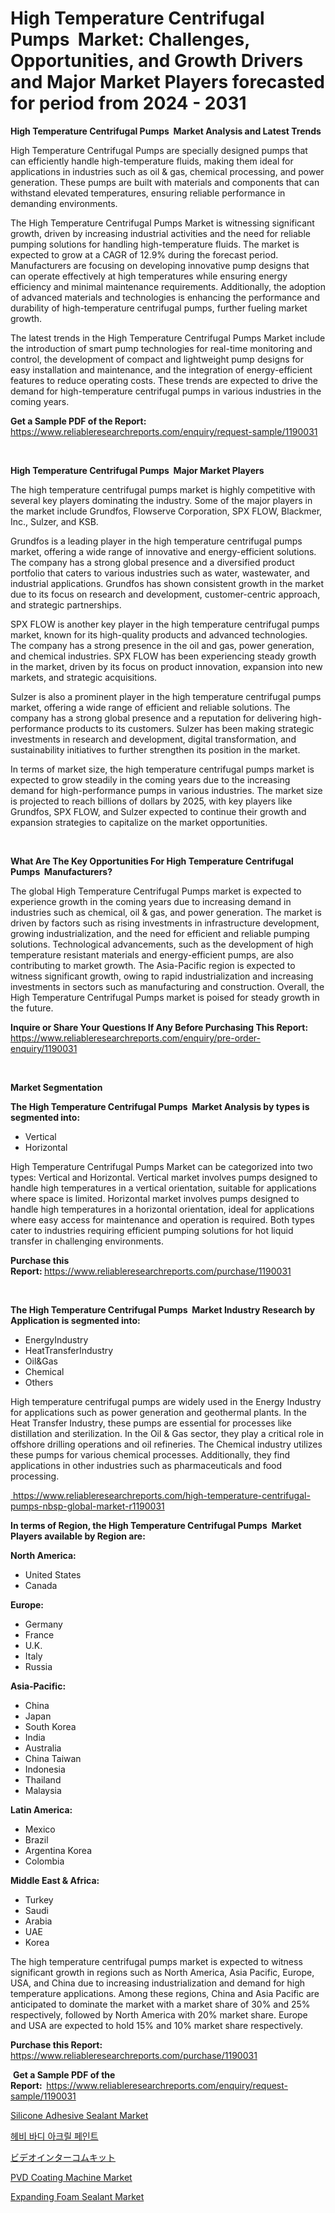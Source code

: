 <p><h1>High Temperature Centrifugal Pumps  Market: Challenges, Opportunities, and Growth Drivers and Major Market Players forecasted for period from 2024 - 2031</h1></p><p><strong>High Temperature Centrifugal Pumps  Market Analysis and Latest Trends</strong></p>
<p><p>High Temperature Centrifugal Pumps are specially designed pumps that can efficiently handle high-temperature fluids, making them ideal for applications in industries such as oil & gas, chemical processing, and power generation. These pumps are built with materials and components that can withstand elevated temperatures, ensuring reliable performance in demanding environments.</p><p>The High Temperature Centrifugal Pumps Market is witnessing significant growth, driven by increasing industrial activities and the need for reliable pumping solutions for handling high-temperature fluids. The market is expected to grow at a CAGR of 12.9% during the forecast period. Manufacturers are focusing on developing innovative pump designs that can operate effectively at high temperatures while ensuring energy efficiency and minimal maintenance requirements. Additionally, the adoption of advanced materials and technologies is enhancing the performance and durability of high-temperature centrifugal pumps, further fueling market growth.</p><p>The latest trends in the High Temperature Centrifugal Pumps Market include the introduction of smart pump technologies for real-time monitoring and control, the development of compact and lightweight pump designs for easy installation and maintenance, and the integration of energy-efficient features to reduce operating costs. These trends are expected to drive the demand for high-temperature centrifugal pumps in various industries in the coming years.</p></p>
<p><strong>Get a Sample PDF of the Report:&nbsp;</strong> <a href="https://www.reliableresearchreports.com/enquiry/request-sample/1190031">https://www.reliableresearchreports.com/enquiry/request-sample/1190031</a></p>
<p>&nbsp;</p>
<p><strong>High Temperature Centrifugal Pumps  Major Market Players</strong></p>
<p><p>The high temperature centrifugal pumps market is highly competitive with several key players dominating the industry. Some of the major players in the market include Grundfos, Flowserve Corporation, SPX FLOW, Blackmer, Inc., Sulzer, and KSB.</p><p>Grundfos is a leading player in the high temperature centrifugal pumps market, offering a wide range of innovative and energy-efficient solutions. The company has a strong global presence and a diversified product portfolio that caters to various industries such as water, wastewater, and industrial applications. Grundfos has shown consistent growth in the market due to its focus on research and development, customer-centric approach, and strategic partnerships.</p><p>SPX FLOW is another key player in the high temperature centrifugal pumps market, known for its high-quality products and advanced technologies. The company has a strong presence in the oil and gas, power generation, and chemical industries. SPX FLOW has been experiencing steady growth in the market, driven by its focus on product innovation, expansion into new markets, and strategic acquisitions.</p><p>Sulzer is also a prominent player in the high temperature centrifugal pumps market, offering a wide range of efficient and reliable solutions. The company has a strong global presence and a reputation for delivering high-performance products to its customers. Sulzer has been making strategic investments in research and development, digital transformation, and sustainability initiatives to further strengthen its position in the market.</p><p>In terms of market size, the high temperature centrifugal pumps market is expected to grow steadily in the coming years due to the increasing demand for high-performance pumps in various industries. The market size is projected to reach billions of dollars by 2025, with key players like Grundfos, SPX FLOW, and Sulzer expected to continue their growth and expansion strategies to capitalize on the market opportunities.</p></p>
<p>&nbsp;</p>
<p><strong>What Are The Key Opportunities For High Temperature Centrifugal Pumps  Manufacturers?</strong></p>
<p><p>The global High Temperature Centrifugal Pumps market is expected to experience growth in the coming years due to increasing demand in industries such as chemical, oil & gas, and power generation. The market is driven by factors such as rising investments in infrastructure development, growing industrialization, and the need for efficient and reliable pumping solutions. Technological advancements, such as the development of high temperature resistant materials and energy-efficient pumps, are also contributing to market growth. The Asia-Pacific region is expected to witness significant growth, owing to rapid industrialization and increasing investments in sectors such as manufacturing and construction. Overall, the High Temperature Centrifugal Pumps market is poised for steady growth in the future.</p></p>
<p><strong>Inquire or Share Your Questions If Any Before Purchasing This Report:</strong> <a href="https://www.reliableresearchreports.com/enquiry/pre-order-enquiry/1190031">https://www.reliableresearchreports.com/enquiry/pre-order-enquiry/1190031</a></p>
<p>&nbsp;</p>
<p><strong>Market Segmentation</strong></p>
<p><strong>The High Temperature Centrifugal Pumps  Market Analysis by types is segmented into:</strong></p>
<p><ul><li>Vertical</li><li>Horizontal</li></ul></p>
<p><p>High Temperature Centrifugal Pumps Market can be categorized into two types: Vertical and Horizontal. Vertical market involves pumps designed to handle high temperatures in a vertical orientation, suitable for applications where space is limited. Horizontal market involves pumps designed to handle high temperatures in a horizontal orientation, ideal for applications where easy access for maintenance and operation is required. Both types cater to industries requiring efficient pumping solutions for hot liquid transfer in challenging environments.</p></p>
<p><strong>Purchase this Report:&nbsp;</strong><a href="https://www.reliableresearchreports.com/purchase/1190031">https://www.reliableresearchreports.com/purchase/1190031</a></p>
<p>&nbsp;</p>
<p><strong>The High Temperature Centrifugal Pumps  Market Industry Research by Application is segmented into:</strong></p>
<p><ul><li>EnergyIndustry</li><li>HeatTransferIndustry</li><li>Oil&Gas</li><li>Chemical</li><li>Others</li></ul></p>
<p><p>High temperature centrifugal pumps are widely used in the Energy Industry for applications such as power generation and geothermal plants. In the Heat Transfer Industry, these pumps are essential for processes like distillation and sterilization. In the Oil & Gas sector, they play a critical role in offshore drilling operations and oil refineries. The Chemical industry utilizes these pumps for various chemical processes. Additionally, they find applications in other industries such as pharmaceuticals and food processing.</p></p>
<p><a href="https://www.reliableresearchreports.com/high-temperature-centrifugal-pumps-nbsp-global-market-r1190031">&nbsp;https://www.reliableresearchreports.com/high-temperature-centrifugal-pumps-nbsp-global-market-r1190031</a></p>
<p><strong>In terms of Region, the High Temperature Centrifugal Pumps  Market Players available by Region are:</strong></p>
<p>
    <p> <strong> North America: </strong>
        <ul>
            <li>United States</li>
            <li>Canada</li>
        </ul>
        </p> 
    <p> <strong> Europe: </strong>
        <ul>
            <li>Germany</li>
            <li>France</li>
            <li>U.K.</li>
            <li>Italy</li>
            <li>Russia</li>
        </ul>
        </p> 
    <p> <strong> Asia-Pacific: </strong>
        <ul>
            <li>China</li>
            <li>Japan</li>
            <li>South Korea</li>
            <li>India</li>
            <li>Australia</li>
            <li>China Taiwan</li>
            <li>Indonesia</li>
            <li>Thailand</li>
            <li>Malaysia</li>
        </ul>
        </p> 
    <p> <strong> Latin America: </strong>
        <ul>
            <li>Mexico</li>
            <li>Brazil</li>
            <li>Argentina Korea</li>
            <li>Colombia</li>
        </ul>
        </p> 
    <p> <strong> Middle East & Africa: </strong>
        <ul>
            <li>Turkey</li>
            <li>Saudi</li>
            <li>Arabia</li>
            <li>UAE</li>
            <li>Korea</li>
        </ul>
    </p>
    </p>
<p><p>The high temperature centrifugal pumps market is expected to witness significant growth in regions such as North America, Asia Pacific, Europe, USA, and China due to increasing industrialization and demand for high temperature applications. Among these regions, China and Asia Pacific are anticipated to dominate the market with a market share of 30% and 25% respectively, followed by North America with 20% market share. Europe and USA are expected to hold 15% and 10% market share respectively.</p></p>
<p><strong>Purchase this Report: </strong><a href="https://www.reliableresearchreports.com/purchase/1190031">https://www.reliableresearchreports.com/purchase/1190031</a></p>
<p>&nbsp;<strong>Get a Sample PDF of the Report:&nbsp;&nbsp;</strong><a href="https://www.reliableresearchreports.com/enquiry/request-sample/1190031">https://www.reliableresearchreports.com/enquiry/request-sample/1190031</a></p>
<p><strong></strong></p>
<p><p><a href="https://issuu.com/reportprime-2/docs/silicone-adhesive-sealant-market-size-2030.pptx">Silicone Adhesive Sealant Market</a></p><p><a href="https://github.com/vsn7qpua81q/Market-Research-Report-List-1/blob/main/575252032450.md">헤비 바디 아크릴 페인트</a></p><p><a href="https://medium.com/@annchovey1988/%E3%83%93%E3%83%87%E3%82%AA%E3%82%A4%E3%83%B3%E3%82%BF%E3%83%BC%E3%83%9B%E3%83%B3%E3%82%AD%E3%83%83%E3%83%88%E5%B8%82%E5%A0%B4%E3%81%AE%E5%B1%95%E6%9C%9B-%E7%94%A3%E6%A5%AD%E3%81%AE%E6%A6%82%E8%A6%81%E3%81%A8%E4%BA%88%E6%B8%AC-2024%E5%B9%B4%E3%81%8B%E3%82%892031%E5%B9%B4-de262ed5d639">ビデオインターコムキット</a></p><p><a href="https://github.com/kathiaseamanalvaradovlprc2h/Market-Research-Report-List-2/blob/main/pvd-coating-machine-market.md">PVD Coating Machine Market</a></p><p><a href="https://issuu.com/reportprime-2/docs/expanding-foam-sealant-market-size-2030.pptx">Expanding Foam Sealant Market</a></p></p>